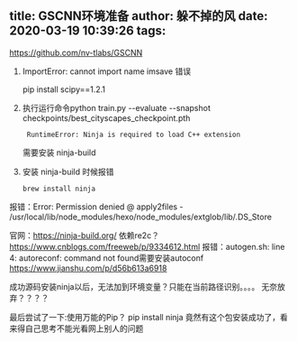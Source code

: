 title: GSCNN环境准备
author: 躲不掉的风
date: 2020-03-19 10:39:26
tags:
---
https://github.com/nv-tlabs/GSCNN
1. ImportError: cannot import name imsave 错误

	pip install scipy==1.2.1

2. 执行运行命令python train.py --evaluate --snapshot checkpoints/best_cityscapes_checkpoint.pth


  		RuntimeError: Ninja is required to load C++ extension
  
   需要安装 ninja-build
  
3.  安装 ninja-build 时候报错

		brew install ninja
  报错：Error: Permission denied @ apply2files - /usr/local/lib/node_modules/hexo/node_modules/extglob/lib/.DS_Store

  官网：https://ninja-build.org/
  依赖re2c？ https://www.cnblogs.com/freeweb/p/9334612.html
  报错：autogen.sh: line 4: autoreconf: command not found需要安装autoconf
  https://www.jianshu.com/p/d56b613a6918
  
成功源码安装ninja以后，无法加到环境变量？只能在当前路径识别。。。。
无奈放弃？？？？

最后尝试了一下:使用万能的Pip？ pip install  ninja   竟然有这个包安装成功了，看来得自己思考不能光看网上别人的问题